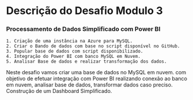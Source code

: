 # Descrição do Desafio Modulo 3

### Processamento de Dados Simplificado com Power BI

    1. Criação de uma instância na Azure para MySQL.
    2. Criar o Bando de dados com base no script disponível no GitHub.
    3. Popular base de dados com script disponibilizado.
    4. Integração do Power BI com banco MySQL em Nuvem.
    5. Analisar Base de dados e realizar transformação dos dados.

Neste desafio vamos criar uma base de dados no MySQL em nuvem. com objetivo de efetuar integração com Power BI realizando conexão ao banco em nuvem, analisar base de dados, transformar dados caso preciso.   Construção de um Dashboard Simplificado.
